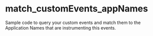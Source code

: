 # match_customEvents_appNames
Sample code to query your custom events and match them to the Application Names that are instrumenting this events.

